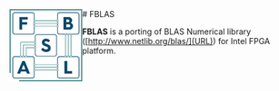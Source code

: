 <img align="left" width="128" height="128" src="/misc/fblas_logo.png?raw=true">
# FBLAS

**FBLAS** is a porting of BLAS Numerical library ([http://www.netlib.org/blas/](URL)) for Intel FPGA platform. 
